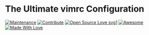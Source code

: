 # The Ultimate vimrc Configuration
[![Maintenance](https://img.shields.io/badge/Maintained%3F-Yes-green.svg)](https://github.com/EliazBobadilla/My-VIM-Configuration/commits/main) [![Contribute](https://img.shields.io/badge/Help-Contribute-551A8B.svg)](https://github.com/EliazBobadilla/My-VIM-Configuration/blob/main/CONTRIBUTING.md) [![Open Source Love svg1](https://badges.frapsoft.com/os/v1/open-source.svg?v=103)](https://opensource.org) [![Awesome](https://cdn.rawgit.com/sindresorhus/awesome/d7305f38d29fed78fa85652e3a63e154dd8e8829/media/badge.svg)](https://github.com/EliazBobadilla) [![Made With Love](https://img.shields.io/badge/Made%20With-Love-orange.svg)](https://github.com/EliazBobadilla)
